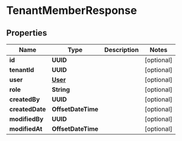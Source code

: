 

# TenantMemberResponse


## Properties

| Name | Type | Description | Notes |
|------------ | ------------- | ------------- | -------------|
|**id** | **UUID** |  |  [optional] |
|**tenantId** | **UUID** |  |  [optional] |
|**user** | [**User**](User.md) |  |  [optional] |
|**role** | **String** |  |  [optional] |
|**createdBy** | **UUID** |  |  [optional] |
|**createdDate** | **OffsetDateTime** |  |  [optional] |
|**modifiedBy** | **UUID** |  |  [optional] |
|**modifiedAt** | **OffsetDateTime** |  |  [optional] |



